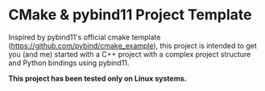 # CMake & pybind11 Project Template

Inspired by pybind11's official cmake template (https://github.com/pybind/cmake_example),
this project is intended to get you (and me) started with a C++ project
with a complex project structure and Python bindings using pybind11.

**This project has been tested only on Linux systems.**